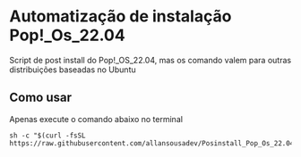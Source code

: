 # Automatização de instalação Pop!_Os_22.04
Script de post install do Pop!_OS_22.04, mas os comando valem para outras distribuições baseadas no Ubuntu


## Como usar

Apenas execute o comando abaixo no terminal
```shell
sh -c "$(curl -fsSL https://raw.githubusercontent.com/allansousadev/Posinstall_Pop_Os_22.04/blob/main/shell_posinstall_linux_2022.sh)"
```
